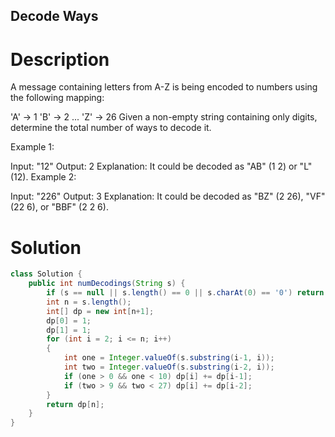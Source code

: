 Decode Ways
---

# Description
A message containing letters from A-Z is being encoded to numbers using the following mapping:

'A' -> 1
'B' -> 2
...
'Z' -> 26
Given a non-empty string containing only digits, determine the total number of ways to decode it.

Example 1:

Input: "12"
Output: 2
Explanation: It could be decoded as "AB" (1 2) or "L" (12).
Example 2:

Input: "226"
Output: 3
Explanation: It could be decoded as "BZ" (2 26), "VF" (22 6), or "BBF" (2 2 6).

# Solution
```java
class Solution {
    public int numDecodings(String s) {
        if (s == null || s.length() == 0 || s.charAt(0) == '0') return 0;
        int n = s.length();
        int[] dp = new int[n+1];
        dp[0] = 1;
        dp[1] = 1;
        for (int i = 2; i <= n; i++)
        {
            int one = Integer.valueOf(s.substring(i-1, i));
            int two = Integer.valueOf(s.substring(i-2, i));
            if (one > 0 && one < 10) dp[i] += dp[i-1];
            if (two > 9 && two < 27) dp[i] += dp[i-2];
        }
        return dp[n];
    }
}
```
